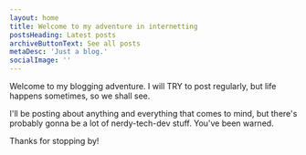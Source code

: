 ```yaml
---
layout: home
title: Welcome to my adventure in internetting
postsHeading: Latest posts
archiveButtonText: See all posts
metaDesc: 'Just a blog.'
socialImage: ''
---
```


Welcome to my blogging adventure. I will TRY to post regularly, but life happens sometimes, so we shall see. 

I'll be posting about anything and everything that comes to mind, but there's probably gonna be a lot of nerdy-tech-dev stuff. You've been warned.

Thanks for stopping by!
